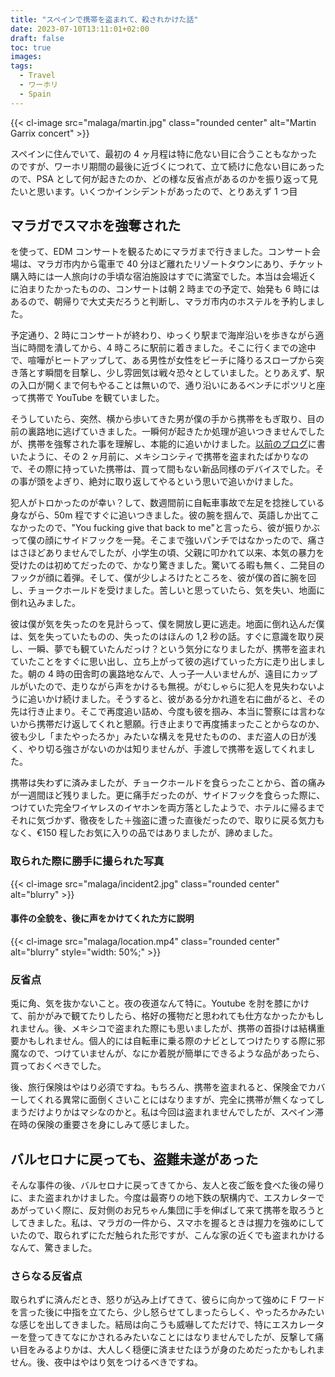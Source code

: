 ```yaml
---
title: "スペインで携帯を盗まれて、殺されかけた話"
date: 2023-07-10T13:11:01+02:00
draft: false
toc: true
images:
tags:
  - Travel
  - ワーホリ
  - Spain
---
```


{{< cl-image src="malaga/martin.jpg" class="rounded center" alt="Martin Garrix concert" >}}

スペインに住んでいて、最初の 4 ヶ月程は特に危ない目に合うこともなかったのですが、ワーホリ期間の最後に近づくにつれて、立て続けに危ない目にあったので、PSA として何が起きたのか、どの様な反省点があるのかを振り返って見たいと思います。いくつかインシデントがあったので、とりあえず 1 つ目

## マラガでスマホを強奪された

を使って、EDM コンサートを観るためにマラガまで行きました。コンサート会場は、マラガ市内から電車で 40 分ほど離れたリゾートタウンにあり、チケット購入時には一人旅向けの手頃な宿泊施設はすでに満室でした。本当は会場近くに泊まりたかったものの、コンサートは朝 2 時までの予定で、始発も 6 時にはあるので、朝帰りで大丈夫だろうと判断し、マラガ市内のホステルを予約しました。

予定通り、2 時にコンサートが終わり、ゆっくり駅まで海岸沿いを歩きながら適当に時間を潰してから、4 時ころに駅前に着きました。そこに行くまでの途中で、喧嘩がヒートアップして、ある男性が女性をビーチに降りるスロープから突き落とす瞬間を目撃し、少し雰囲気は戦々恐々としていました。とりあえず、駅の入口が開くまで何もやることは無いので、通り沿いにあるベンチにポツリと座って携帯で YouTube を観ていました。

そうしていたら、突然、横から歩いてきた男が僕の手から携帯をもぎ取り、目の前の裏路地に逃げていきました。一瞬何が起きたか処理が追いつきませんでしたが、携帯を強奪された事を理解し、本能的に追いかけました。[以前のブログ](/posts/getting-robbed-in-mexico)に書いたように、その 2 ヶ月前に、メキシコシティで携帯を盗まれたばかりなので、その際に持っていた携帯は、買って間もない新品同様のデバイスでした。その事が頭をよぎり、絶対に取り返してやるという思いで追いかけました。

犯人がトロかったのが幸い？して、数週間前に自転車事故で左足を捻挫している身ながら、50m 程ですぐに追いつきました。彼の腕を掴んで、英語しか出てこなかったので、"You fucking give that back to me"と言ったら、彼が振りかぶって僕の顔にサイドフックを一発。そこまで強いパンチではなかったので、痛さはさほどありませんでしたが、小学生の頃、父親に叩かれて以来、本気の暴力を受けたのは初めてだったので、かなり驚きました。驚いてる暇も無く、二発目のフックが顔に着弾。そして、僕が少しよろけたところを、彼が僕の首に腕を回し、チョークホールドを受けました。苦しいと思っていたら、気を失い、地面に倒れ込みました。

彼は僕が気を失ったのを見計らって、僕を開放し更に逃走。地面に倒れ込んだ僕は、気を失っていたものの、失ったのはほんの 1,2 秒の話。すぐに意識を取り戻し、一瞬、夢でも観ていたんだっけ？という気分になりましたが、携帯を盗まれていたことをすぐに思い出し、立ち上がって彼の逃げていった方に走り出しました。朝の 4 時の田舎町の裏路地なんで、人っ子一人いませんが、遠目にカップルがいたので、走りながら声をかけるも無視。がむしゃらに犯人を見失わないように追いかけ続けました。そうすると、彼がある分かれ道を右に曲がると、その先は行き止まり。そこで再度追い詰め、今度も彼を掴み、本当に警察には言わないから携帯だけ返してくれと懇願。行き止まりで再度捕まったことからなのか、彼も少し「またやったろか」みたいな構えを見せたものの、まだ盗人の日が浅く、やり切る強さがないのかは知りませんが、手渡しで携帯を返してくれました。

携帯は失わずに済みましたが、チョークホールドを食らったことから、首の痛みが一週間ほど残りました。更に痛手だったのが、サイドフックを食らった際に、つけていた完全ワイヤレスのイヤホンを両方落としたようで、ホテルに帰るまでそれに気づかず、徹夜をした＋強盗に遭った直後だったので、取りに戻る気力もなく、€150 程したお気に入りの品ではありましたが、諦めました。

### 取られた際に勝手に撮られた写真

{{< cl-image src="malaga/incident2.jpg" class="rounded center" alt="blurry" >}}

#### 事件の全貌を、後に声をかけてくれた方に説明

{{< cl-image src="malaga/location.mp4" class="rounded center" alt="blurry" style="width: 50%;" >}}

### 反省点

兎に角、気を抜かないこと。夜の夜道なんて特に。Youtube を肘を膝にかけて、前かがみで観てたりしたら、格好の獲物だと思われても仕方なかったかもしれません。後、メキシコで盗まれた際にも思いましたが、携帯の首掛けは結構重要かもしれません。個人的には自転車に乗る際のナビとしてつけたりする際に邪魔なので、つけていませんが、なにか着脱が簡単にできるような品があったら、買っておくべきでした。

後、旅行保険はやはり必須ですね。もちろん、携帯を盗まれると、保険金でカバーしてくれる異常に面倒くさいことにはなりますが、完全に携帯が無くなってしまうだけよりかはマシなのかと。私は今回は盗まれませんでしたが、スペイン滞在時の保険の重要さを身にしみて感じました。

## バルセロナに戻っても、盗難未遂があった

そんな事件の後、バルセロナに戻ってきてから、友人と夜ご飯を食べた後の帰りに、また盗まれかけました。今度は最寄りの地下鉄の駅構内で、エスカレターであがっていく際に、反対側のお兄ちゃん集団に手を伸ばして来て携帯を取ろうとしてきました。私は、マラガの一件から、スマホを握るときは握力を強めにしていたので、取られずにただ触られた形ですが、こんな家の近くでも盗まれかけるなんて、驚きました。

### さらなる反省点

取られずに済んだとき、怒りが込み上げてきて、彼らに向かって強めに F ワードを言った後に中指を立てたら、少し怒らせてしまったらしく、やったろかみたいな感じを出してきました。結局は向こうも威嚇してただけで、特にエスカレーターを登ってきてなにかされるみたいなことにはなりませんでしたが、反撃して痛い目をみるよりかは、大人しく穏便に済ませたほうが身のためだったかもしれません。後、夜中はやはり気をつけるべきですね。

